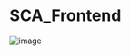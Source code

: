 # SCA_Frontend

![image](https://user-images.githubusercontent.com/35658252/215338927-9e6bf790-c2d9-4cb5-97fc-82f68b6bd27f.png)
